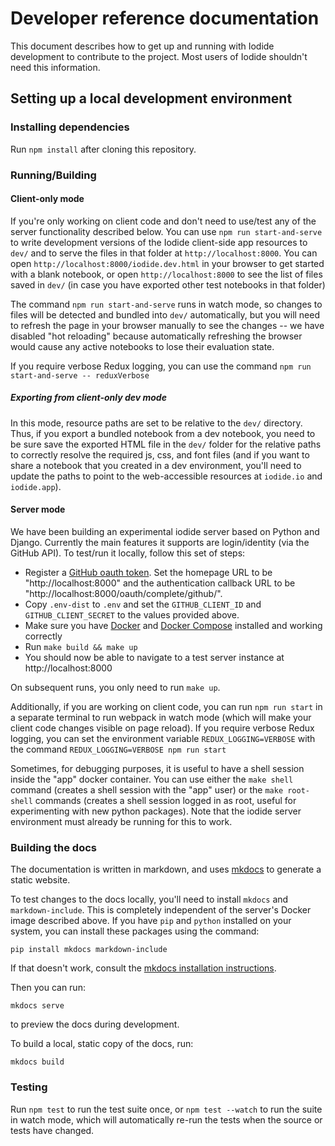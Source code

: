 # Developer reference documentation

This document describes how to get up and running with Iodide development to
contribute to the project. Most users of Iodide shouldn't need this information.

## Setting up a local development environment

### Installing dependencies

Run `npm install` after cloning this repository.

### Running/Building

#### Client-only mode

If you're only working on client code and don't need to use/test any of the server functionality described below. You can use `npm run start-and-serve` to write development versions of the Iodide client-side app resources to `dev/` and to serve the files in that folder at `http://localhost:8000`. You can open `http://localhost:8000/iodide.dev.html` in your browser to get started with a blank notebook, or open `http://localhost:8000` to see the list of files saved in `dev/` (in case you have exported other test notebooks in that folder)

The command `npm run start-and-serve` runs in watch mode, so changes to files will be detected and bundled into `dev/` automatically, but you will need to refresh the page in your browser manually to see the changes -- we have disabled "hot reloading" because automatically refreshing the browser would cause any active notebooks to lose their evaluation state.

If you require verbose Redux logging, you can use the command `npm run start-and-serve -- reduxVerbose`

##### Exporting from client-only dev mode

In this mode, resource paths are set to be relative to the `dev/` directory. Thus, if you export a bundled notebook from a dev notebook, you need to be sure save the exported HTML file in the `dev/` folder for the relative paths to correctly resolve the required js, css, and font files (and if you want to share a notebook that you created in a dev environment, you'll need to update the paths to point to the web-accessible resources at `iodide.io` and `iodide.app`).

#### Server mode

We have been building an experimental iodide server based on Python and Django. Currently the main features
it supports are login/identity (via the GitHub API). To test/run it locally, follow this set of steps:

* Register a [GitHub oauth token](https://github.com/settings/applications/new). Set the homepage URL to be
"http://localhost:8000" and the authentication callback URL to be "http://localhost:8000/oauth/complete/github/".
* Copy `.env-dist` to `.env` and set the `GITHUB_CLIENT_ID` and `GITHUB_CLIENT_SECRET` to the values provided above.
* Make sure you have [Docker](https://docs.docker.com/install/) and [Docker Compose](https://docs.docker.com/compose/install/) installed and working correctly
* Run `make build && make up`
* You should now be able to navigate to a test server instance at http://localhost:8000

On subsequent runs, you only need to run `make up`.

Additionally, if you are working on client code, you can run `npm run start` in a separate terminal to run webpack in watch mode (which will make your client code changes visible on page reload). If you require verbose Redux logging, you can set the environment variable `REDUX_LOGGING=VERBOSE` with the command `REDUX_LOGGING=VERBOSE npm run start`

Sometimes, for debugging purposes, it is useful to have a shell session inside the "app" docker container. You
can use either the `make shell` command (creates a shell session with the "app" user) or the `make root-shell`
commands (creates a shell session logged in as root, useful for experimenting with new python packages). Note that the iodide server environment must already be running for this to work.

### Building the docs

The documentation is written in markdown, and uses
[mkdocs](https://www.mkdocs.org/) to generate a static website.

To test changes to the docs locally, you'll need to install `mkdocs` and
`markdown-include`. This is completely independent of the server's Docker image
described above. If you have `pip` and `python` installed on your system, you
can install these packages using the command:

```
pip install mkdocs markdown-include
```

If that doesn't work, consult the [mkdocs installation
instructions](https://www.mkdocs.org/#installing-mkdocs).

Then you can run:

```
mkdocs serve
```

to preview the docs during development.

To build a local, static copy of the docs, run:

```
mkdocs build
```

### Testing

Run `npm test` to run the test suite once, or `npm test --watch` to run the suite in watch mode, which will automatically re-run the tests when the source or tests have changed.

